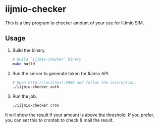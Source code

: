 # iijmio-checker

This is a tiny program to checker amount of your use for IIJmio SIM.

## Usage

1. Build the binary.

    ```bash
    # build `iijmio-checker` binary
    make build
    ```

2. Run the server to generate token for IIJmio API.

    ```bash
    # Open http://localhost:8080 and follow the instruction.
    ./iijmio-checker auth
    ```

3. Run the job.

    ```sh
    ./iijmio-checker cron
    ```

  It will show the result if your amount is above the threshold. If you prefer,
  you can set this to crontab to check & mail the result.
